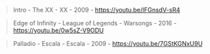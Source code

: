 > Intro - The XX - XX - 2009 - https://youtu.be/lFGnsdV-sR4

> Edge of Infinity - League of Legends - Warsongs - 2016 - https://youtu.be/0w5sZ-V9ODU

> Palladio - Escala - Escala - 2009 - https://youtu.be/7GStKGNxU9U